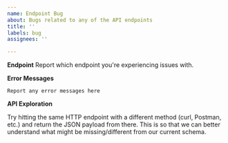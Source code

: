 ```yaml
---
name: Endpoint Bug
about: Bugs related to any of the API endpoints
title: ''
labels: bug
assignees: ''

---
```


**Endpoint**
Report which endpoint you're experiencing issues with.

**Error Messages**

```
Report any error messages here
```

**API Exploration**

Try hitting the same HTTP endpoint with a different method (curl, Postman, etc.) and return the JSON payload from there. This is so that we can better understand what might be missing/different from our current schema.
